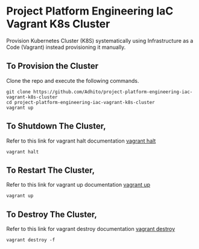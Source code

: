 # Project Platform Engineering IaC Vagrant K8s Cluster
Provision Kubernetes Cluster (K8S) systematically using Infrastructure as a Code (Vagrant) instead provisioning it manually.

## To Provision the Cluster
Clone the repo and execute the following commands.

```shell
git clone https://github.com/Adhito/project-platform-engineering-iac-vagrant-k8s-cluster
cd project-platform-engineering-iac-vagrant-k8s-cluster
vagrant up
```

## To Shutdown The Cluster,
Refer to this link for vagrant halt documentation [vagrant halt](https://developer.hashicorp.com/vagrant/docs/cli/halt)

```shell
vagrant halt
```

## To Restart The Cluster,
Refer to this link for vagrant up documentation [vagrant up](https://developer.hashicorp.com/vagrant/docs/cli/up)

```shell
vagrant up
```

## To Destroy The Cluster,
Refer to this link for vagrant destroy documentation [vagrant destroy](https://developer.hashicorp.com/vagrant/docs/cli/destroy)

```shell
vagrant destroy -f
```

